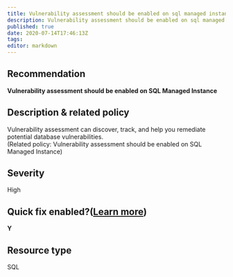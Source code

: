 ```yaml
---
title: Vulnerability assessment should be enabled on sql managed instance
description: Vulnerability assessment should be enabled on sql managed instance
published: true
date: 2020-07-14T17:46:13Z
tags:
editor: markdown
---
```


## Recommendation
**Vulnerability assessment should be enabled on SQL Managed Instance**

## Description & related policy
Vulnerability assessment can discover, track, and help you remediate potential database vulnerabilities.<br>(Related policy: Vulnerability assessment should be enabled on SQL Managed Instance)

## Severity
High

## Quick fix enabled?([Learn more](https://docs.microsoft.com/azure/security-center/security-center-remediate-recommendations#recommendations-with-quick-fix-remediation))
**Y**

## Resource type
SQL




